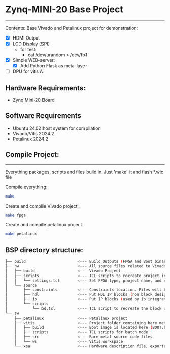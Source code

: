 # Zynq-MINI-20 Base Project
------
Contents: 
Base Vivado and Petalinux project for demonstration:
- [X] HDMI Output
- [X] LCD Display (SPI)
    - for test:
        - cat /dev/urandom > /dev/fb1
- [X] Simple WEB-server:
    - [X] Add Python Flask as meta-layer
- [ ] DPU for vitis Ai

## Hardware Requirements:
- Zynq Mini-20 Board

## Software Requirements
- Ubuntu 24.02 host system for compilation
- Vivado/Vitis 2024.2
- Petalinux 2024.2

## Compile Project:
------
Everything packages, scripts and files build in. Just 'make' it and flash *.wic file

Compile everything: 
```bash
make
```

Create and compile Vivado project: 
```bash
make fpga
```

Create and compile petalinux project
```bash
make petalinux
```

BSP directory structure: 
------
```bash
├── build                       <--- Build Outputs (FPGA and Boot binaries)
├── hw                          <--- All source files related to Vivado Design 
│   ├── build                   <--- Vivado Project  
│   ├── scripts                 <--- TCL scripts to recreate project in batch mode
│   │   └── settings.tcl        <--- Set FPGA type, project name, and number of processors for compilation 
│   └── source
│       ├── constraints         <--- Constraints location. Files will be imported during creation
│       ├── hdl                 <--- Put HDL IP blocks (non block design) here
│       ├── ip                  <--- Put IP blocks (used by ip integrator) here
│       └── scripts
│           └── bd.tcl          <--- TCL script to recreate the block design.
└── sw
    ├── petalinux               <--- Petalinux project 
    ├── vitis                   <--- Project folder containing bare metal application 
    │   ├── build               <--- Boot image is located here (BOOT.bin)
    │   ├── scripts             <--- TCL scripts for batch mode
    │   ├── src                 <--- Bare metal source code files
    │   └── ws                  <--- Vitis workspace
    └── xsa                     <--- Hardware description file, exported by vivado
```
